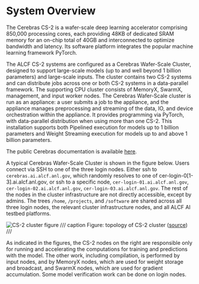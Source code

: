# System Overview

The Cerebras CS-2 is a wafer-scale deep learning accelerator comprising 850,000 processing cores, each providing 48KB of dedicated SRAM memory for an on-chip total of 40GB and interconnected to optimize bandwidth and latency. Its software platform integrates the popular machine learning framework PyTorch.

The ALCF CS-2 systems are configured as a Cerebras Wafer-Scale Cluster, designed to support large-scale models (up to and well beyond 1 billion parameters) and large-scale inputs. The cluster contains two CS-2 systems and can distribute jobs across one or both CS-2 systems in a data-parallel framework. The supporting CPU cluster consists of MemoryX, SwarmX, management, and input worker nodes. The Cerebras Wafer-Scale cluster is run as an appliance: a user submits a job to the appliance, and the appliance manages preprocessing and streaming of the data, IO, and device orchestration within the appliance. It provides programming via PyTorch, with data-parallel distribution when using more than one CS-2. This installation supports both Pipelined execution for models up to 1 billion parameters and Weight Streaming execution for models up to and above 1 billion parameters.
<!--[You can Learn more about execution modes in Cerebras Execution Modes.]-->

<!--
For an overview of Cerebras CS-2 systems, see this whitepaper:<br>
<a href="https://cerebras.net/wp-content/uploads/2021/04/Cerebras-CS-2-Whitepaper.pdf">Cerebras Systems: Achieving Industry Best AI Performance Through A Systems Approach</a>.
-->

The public Cerebras documentation is available [here](https://training-docs.cerebras.ai/getting-started/overview).

A typical Cerebras Wafer-Scale Cluster is shown in the figure below. Users connect via SSH to one of the three login nodes. Either ssh to `cerebras.ai.alcf.anl.gov`, which randomly resolves to one of cer-login-0[1-3].ai.alcf.anl.gov, or ssh to a specific node, `cer-login-01.ai.alcf.anl.gov`, `cer-login-02.ai.alcf.anl.gov`, `cer-login-03.ai.alcf.anl.gov`.
The rest of the nodes in the cluster infrastructure are not directly accessible, except by admins.
The trees `/home`, `/projects`, and `/software` are shared across all three login nodes, the relevant cluster infrastructure nodes, and all ALCF AI testbed platforms.

![CS-2 cluster figure](topology-of-weight-streaming-on-wsc.png)
/// caption
Figure: topology of CS-2 cluster ([source](https://training-docs.cerebras.ai/rel-2.4.0/concepts/cerebras-wafer-scale-cluster))
///

As indicated in the figures, the CS-2 nodes on the right are responsible only for running and accelerating the computations for training and predictions with the model. The other work, including compilation, is performed by input nodes, and by MemoryX nodes, which are used for weight storage and broadcast, and SwarmX nodes, which are used for gradient accumulation. Some model verification work can be done on login nodes.
